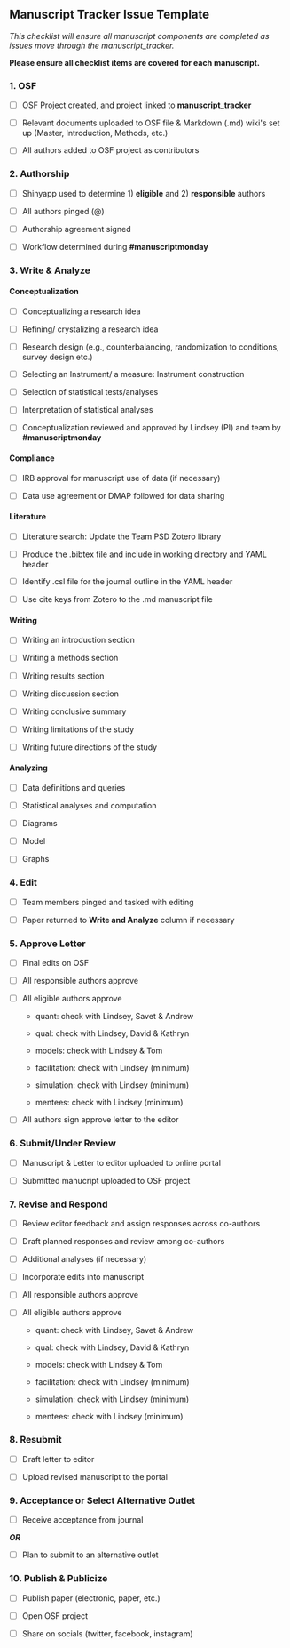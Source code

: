 ## **Manuscript Tracker Issue Template**

_This checklist will ensure all manuscript components are completed as issues move through the manuscript_tracker._

**Please ensure all checklist items are covered for each manuscript.**

### 1. OSF

- [ ] OSF Project created, and project linked to **manuscript_tracker**

- [ ] Relevant documents uploaded to OSF file & Markdown (.md) wiki's set up (Master, Introduction, Methods, etc.)

- [ ] All authors added to OSF project as contributors 


### 2. Authorship

- [ ] Shinyapp used to determine 1) **eligible** and 2) **responsible** authors

- [ ] All authors pinged (@)

- [ ] Authorship agreement signed

- [ ] Workflow determined during **#manuscriptmonday** 


### 3. Write & Analyze

#### Conceptualization

- [ ] Conceptualizing a research idea 

- [ ] Refining/ crystalizing a research idea 

- [ ] Research design (e.g., counterbalancing, randomization to conditions, survey design etc.)

- [ ] Selecting an Instrument/ a measure: Instrument construction 

- [ ] Selection of statistical tests/analyses

- [ ] Interpretation of statistical analyses 

- [ ] Conceptualization reviewed and approved by Lindsey (PI) and team by **#manuscriptmonday** 

#### Compliance

- [ ] IRB approval for manuscript use of data (if necessary)

- [ ] Data use agreement or DMAP followed for data sharing


#### Literature

- [ ] Literature search: Update the Team PSD Zotero library

- [ ] Produce the .bibtex file and include in working directory and YAML header

- [ ] Identify .csl file for the journal outline in the YAML header

- [ ] Use cite keys from Zotero to the .md manuscript file


#### Writing

- [ ] Writing an introduction section 

- [ ] Writing a methods section 

- [ ] Writing results section 

- [ ] Writing discussion section 

- [ ] Writing conclusive summary 

- [ ] Writing limitations of the study 

- [ ] Writing future directions of the study 

#### Analyzing

- [ ] Data definitions and queries

- [ ] Statistical analyses and computation

- [ ] Diagrams

- [ ] Model

- [ ] Graphs

### 4. Edit

- [ ] Team members pinged and tasked with editing

- [ ] Paper returned to **Write and Analyze** column if necessary


### 5. Approve Letter

- [ ] Final edits on OSF

- [ ] All responsible authors approve

- [ ] All eligible authors approve

    - quant: check with Lindsey, Savet & Andrew

    - qual: check with Lindsey, David & Kathryn

    - models: check with Lindsey & Tom

    - facilitation: check with Lindsey (minimum)

    - simulation: check with Lindsey (minimum)

    - mentees: check with Lindsey (minimum) 

- [ ] All authors sign approve letter to the editor


### 6. Submit/Under Review

- [ ] Manuscript & Letter to editor uploaded to online portal

- [ ] Submitted manucript uploaded to OSF project


### 7. Revise and Respond

- [ ] Review editor feedback and assign responses across co-authors

- [ ] Draft planned responses and review among co-authors

- [ ] Additional analyses (if necessary)

- [ ] Incorporate edits into manuscript

- [ ] All responsible authors approve

- [ ] All eligible authors approve

    - quant: check with Lindsey, Savet & Andrew

    - qual: check with Lindsey, David & Kathryn

    - models: check with Lindsey & Tom

    - facilitation: check with Lindsey (minimum)

    - simulation: check with Lindsey (minimum)

    - mentees: check with Lindsey (minimum) 


### 8. Resubmit

- [ ] Draft letter to editor

- [ ] Upload revised manuscript to the portal


### 9. Acceptance or Select Alternative Outlet

- [ ] Receive acceptance from journal

**_OR_**

- [ ] Plan to submit to an alternative outlet 


### 10. Publish & Publicize
 
- [ ] Publish paper (electronic, paper, etc.)

- [ ] Open OSF project

- [ ] Share on socials (twitter, facebook, instagram)
